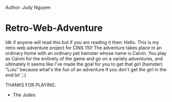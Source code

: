 Author: Judy Nguyen 
# Retro-Web-Adventure

Idk if anyone will read this but if you are reading it then:
Hello. This is my retro web adventure project for CINS 110! 
The adventure takes place in an ordinary home with an ordinary pet hamster whose name is Calvin.
You play as Calvin for the enitirety of the game and go on a variety adventures, and ultimately
it seems like I've made the goal for you to get that girl (hamster) "Lulu" because what's the fun of an adventure
if you don't get the girl in the end lol ',:)


THANKS FOR PLAYING. 
- The Judes
